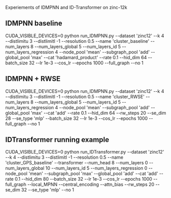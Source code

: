 Experiements of IDMPNN and ID-Transformer on zinc-12k

## IDMPNN baseline
CUDA_VISIBLE_DEVICES=0 python run_IDMPNN.py --dataset 'zinc12' --k 4 --distlimitu 3 --distlimitl -1 --resolution 0.5 --name 'cluster_baseline' --num_layers 8 --num_layers_global 5 --num_layers_id 5 --num_layers_regression 4 --node_pool 'mean' --subgraph_pool 'add' --global_pool 'max' --cat 'hadamard_product' --rate 0.1 --hid_dim 64 --batch_size 32 --lr 1e-3 --cos_lr --epochs 1000 --full_graph --no 1

## IDMPNN + RWSE
CUDA_VISIBLE_DEVICES=0 python run_IDMPNN.py --dataset 'zinc12' --k 4 --distlimitu 3 --distlimitl -1 --resolution 0.5 --name 'cluster_RWSE' --num_layers 8 --num_layers_global 5 --num_layers_id 5 --num_layers_regression 4 --node_pool 'mean' --subgraph_pool 'add' --global_pool 'max' --cat 'add' --rate 0.1 --hid_dim 64 --rw_steps 20 --se_dim 28 --se_type 'mlp' --batch_size 32 --lr 1e-3 --cos_lr --epochs 1000 --full_graph --no 1

## IDTransformer running example
CUDA_VISIBLE_DEVICES=0 python run_IDTransformer.py --dataset 'zinc12' --k 4 --distlimitu 3 --distlimitl -1 --resolution 0.5 --name 'cluster_GPS_baseline' --transformer --num_head 8 --num_layers 0 --num_layers_global 10 --num_layers_id 5 --num_layers_regression 0 --node_pool 'mean' --subgraph_pool 'max' --global_pool 'add' --cat 'add' --rate 0.1 --hid_dim 80 --batch_size 32 --lr 1e-3 --cos_lr --epochs 1000 --full_graph --local_MPNN --central_encoding --attn_bias --rw_steps 20  --se_dim 32 --se_type 'mlp' --no 1
